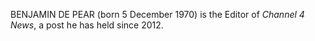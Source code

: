 BENJAMIN DE PEAR (born 5 December 1970) is the Editor of _Channel 4 News_, a post he has held since 2012.
